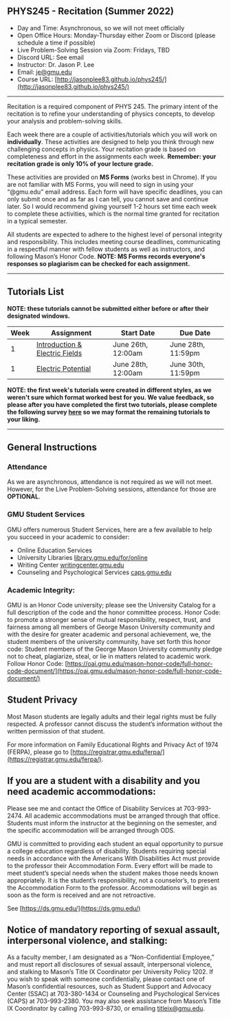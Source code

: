 ## PHYS245 - Recitation (Summer 2022)

- Day and Time: Asynchronous, so we will not meet officially
- Open Office Hours: Monday-Thursday either Zoom or Discord (please schedule a time if possible)
- Live Problem-Solving Session via Zoom: Fridays, TBD
- Discord URL: See email
- Instructor: Dr. Jason P. Lee
- Email: [je@gmu.edu](je@gmu.edu)
- Course URL: [http://jasonplee83.github.io/phys245/](http://jasonplee83.github.io/phys245/)

_____

Recitation is a required component of PHYS 245. The primary intent of the recitation is to refine your understanding of physics concepts, to develop your analysis and problem-solving skills.

Each week there are a couple of activities/tutorials which you will work on **individually**. These activities are designed to help you think through new challenging concepts in physics. Your recitation grade is based on completeness and effort in the assignments each week. **Remember: your recitation grade is only 10% of your lecture grade.**

These activities are provided on **MS Forms** (works best in Chrome). If you are not familiar with MS Forms, you will need to sign in using your “@gmu.edu” email address. Each form will have specific deadlines, you can only submit once and as far as I can tell, you cannot save and continue later. So I would recommend giving yourself 1-2 hours set time each week to complete these activities, which is the normal time granted for recitation in a typical semester.

All students are expected to adhere to the highest level of personal integrity and responsibility. This includes meeting course deadlines, communicating in a respectful manner with fellow students as well as instructors, and following Mason’s Honor Code. **NOTE: MS Forms records everyone's responses so plagiarism can be checked for each assignment.**

_____

## Tutorials List
**NOTE: these tutorials cannot be submitted either before or after their designated windows.**

| Week | Assignment                                                              | Start Date      | Due Date           |
| ---- | ----------------------------------------------------------------------- | --------------- | ------------------ |
| 1    | [Introduction & Electric Fields](https://forms.office.com/r/Tp5EH5CxPh) | June 26th, 12:00am | June 28th, 11:59pm |
| 1     | [Electric Potential](https://forms.office.com/r/j4rzzPAAjX)                                                                        | June 28th, 12:00am                | June 30th, 11:59pm                   |

**NOTE: the first week's tutorials were created in different styles, as we weren't sure which format worked best for you. We value feedback, so please after you have completed the first two tutorials, please complete the following survey [here](https://forms.office.com/r/ieZCB5qeZ0) so we may format the remaining tutorials to your liking.**

_____

## General Instructions

### Attendance
As we are asynchronous, attendance is not required as we will not meet. However, for the Live Problem-Solving sessions, attendance for those are **OPTIONAL**.

### GMU Student Services
GMU offers numerous Student Services, here are a few available to help you succeed in your academic to consider:
- Online Education Services
- University Libraries [library.gmu.edu/for/online](library.gmu.edu/for/online)
- Writing Center [writingcenter.gmu.edu](writingcenter.gmu.edu)
- Counseling and Psychological Services [caps.gmu.edu](caps.gmu.edu)

### Academic Integrity:
GMU is an Honor Code university; please see the University Catalog for a full description of the code and the honor committee process. Honor Code: to promote a stronger sense of mutual responsibility, respect, trust, and fairness among all members of George Mason University community and with the desire for greater academic and personal achievement, we, the student members of the university community, have set forth this honor code: Student members of the George Mason University community pledge not to cheat, plagiarize, steal, or lie in matters related to academic work. Follow Honor Code: [https://oai.gmu.edu/mason-honor-code/full-honor-code-document/](https://oai.gmu.edu/mason-honor-code/full-honor-code-document/)

## Student Privacy 

Most Mason students are legally adults and their legal rights must be fully respected. A professor cannot discuss the student’s information without the written permission of that student.

For more information on Family Educational Rights and Privacy Act of 1974 (FERPA), please go to [https://registrar.gmu.edu/ferpa/](https://registrar.gmu.edu/ferpa/).

## If you are a student with a disability and you need academic accommodations:
Please see me and contact the Office of Disability Services at 703-993-2474. All academic accommodations must be arranged through that office. Students must inform the instructor at the beginning on the semester, and the specific accommodation will be arranged through ODS.

GMU is committed to providing each student an equal opportunity to pursue a college education regardless of disability. Students requiring special needs in accordance with the Americans With Disabilities Act must provide to the professor their Accommodation Form. Every effort will be made to meet student’s special needs when the student makes those needs known appropriately. It is the student’s responsibility, not a counselor’s, to present the Accommodation Form to the professor. Accommodations will begin as soon as the form is received and are not retroactive.

See [https://ds.gmu.edu/](https://ds.gmu.edu/)

## Notice of mandatory reporting of sexual assault, interpersonal violence, and stalking:
As a faculty member, I am designated as a “Non-Confidential Employee,” and must report all disclosures of sexual assault, interpersonal violence, and stalking to Mason’s Title IX Coordinator per University Policy 1202. If you wish to speak with someone confidentially, please contact one of Mason’s confidential resources, such as Student Support and Advocacy Center (SSAC) at 703-380-1434 or Counseling and Psychological Services (CAPS) at 703-993-2380. You may also seek assistance from Mason’s Title IX Coordinator by calling 703-993-8730, or emailing [titleix@gmu.edu](titleix@gmu.edu).
